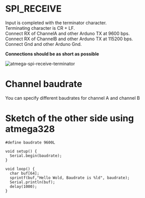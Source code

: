 # SPI_RECEIVE
Input is completed with the terminator character.   
Terminating character is CR + LF.   
Connect RX of ChannelA and other Arduno TX at 9600 bps.   
Connect RX of ChannelB and other Arduno TX at 115200 bps.   
Connect Gnd and other Arduno Gnd.   

__Connections should be as short as possible__

![atmega-spi-receive-terminator](https://user-images.githubusercontent.com/6020549/147806115-3cfb6b1e-8c7a-4950-8cca-69d6838b9a87.jpg)

# Channel baudrate
You can specify different baudrates for channel A and channel B

# Sketch of the other side using atmega328
```
#define baudrate 9600L

void setup() {
  Serial.begin(baudrate);
}

void loop() {
  char buf[64];
  sprintf(buf,"Hello Wold, Baudrate is %ld", baudrate);
  Serial.println(buf);
  delay(1000);
}
```

